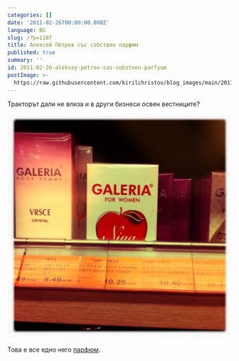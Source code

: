 ```yaml
---
categories: []
date: '2011-02-26T00:00:00.000Z'
language: BG
slug: /?p=1187
title: Алексей Петров със собствен парфюм
published: true
summary: ''
id: 2011-02-26-aleksey-petrov-sas-sobstven-parfyum
postImage: >-
  https://raw.githubusercontent.com/kirilchristov/blog_images/main/2011/02/20110226-125029.jpg
---
```


Тракторът дали не влиза и в други бизнеси освен вестниците?

![](https://raw.githubusercontent.com/kirilchristov/blog_images/main/2011/02/20110226-125029.jpg)

 Това е все едно него [парфюм](http://www.shine.bg).
